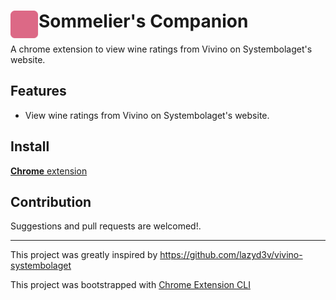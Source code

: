 # <img src="public/icons/icon_48.png" width="45" align="left"> Sommelier's Companion

A chrome extension to view wine ratings from Vivino on Systembolaget's website.

## Features

- View wine ratings from Vivino on Systembolaget's website.

## Install

[**Chrome** extension]() <!-- TODO: Add chrome extension link inside parenthesis -->

## Contribution

Suggestions and pull requests are welcomed!.

---

This project was greatly inspired by <https://github.com/lazyd3v/vivino-systembolaget>

This project was bootstrapped with [Chrome Extension CLI](https://github.com/dutiyesh/chrome-extension-cli)
